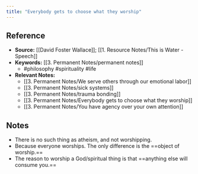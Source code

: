 ```yaml
---
title: "Everybody gets to choose what they worship"
---
```

## Reference
- **Source:** [[David Foster Wallace]]; [[1. Resource Notes/This is Water - Speech]]
- **Keywords:** [[3. Permanent Notes/permanent notes]]
	- #philosophy #spirituality #life
- **Relevant Notes:**
	- [[3. Permanent Notes/We serve others through our emotional labor]]
	- [[3. Permanent Notes/sick systems]]
	- [[3. Permanent Notes/trauma bonding]]
	- [[3. Permanent Notes/Everybody gets to choose what they worship]]
	- [[3. Permanent Notes/You have agency over your own attention]]
## Notes
- There is no such thing as atheism, and not worshipping.
- Because everyone worships. The only difference is the ==object of worship.==
- The reason to worship a God/spiritual thing is that ==anything else will consume you.==
